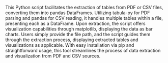 This Python script facilitates the extraction of tables from PDF or CSV files, converting them into pandas DataFrames. 
Utilizing tabula-py for PDF parsing and pandas for CSV reading, it handles multiple tables within a file, presenting 
each as a DataFrame. Upon extraction, the script offers visualization capabilities through matplotlib, displaying the data as
 bar charts. Users simply provide the file path, and the script guides them through the extraction process, displaying extracted tables and visualizations 
as applicable. With easy installation via pip and straightforward usage, this tool streamlines the process of data extraction and visualization from PDF and CSV sources.
